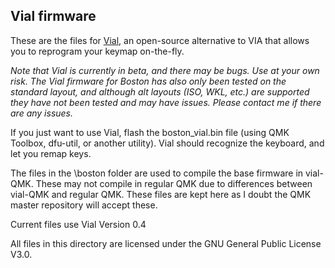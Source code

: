## Vial firmware

These are the files for [Vial](https://get.vial.today/), an open-source alternative to VIA that allows you to reprogram your keymap on-the-fly. 

*Note that Vial is currently in beta, and there may be bugs. Use at your own risk. The Vial firmware for Boston has also only been tested on the standard layout, and although alt layouts (ISO, WKL, etc.) are supported they have not been tested and may have issues. Please contact me if there are any issues.* 

If you just want to use Vial, flash the boston_vial.bin file (using QMK Toolbox, dfu-util, or another utility). Vial should recognize the keyboard, and let you remap keys.

The files in the \boston folder are used to compile the base firmware in vial-QMK. These may not compile in regular QMK due to differences between vial-QMK and regular QMK. These files are kept here as I doubt the QMK master repository will accept these.

Current files use Vial Version 0.4

All files in this directory are licensed under the GNU General Public License V3.0.
